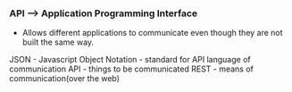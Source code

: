 ### API --> Application Programming Interface
- Allows different applications to communicate even though they are not built the same way.

JSON - Javascript Object Notation - standard for API language of communication
API - things to be communicated
REST - means of communication(over the web)

